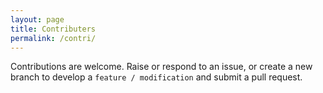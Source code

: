 ```yaml
---
layout: page
title: Contributers
permalink: /contri/
---
```


Contributions are welcome. Raise or respond to an issue, or create a new branch to develop a `feature / modification` and submit a pull request.